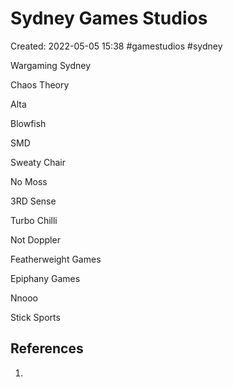 # Sydney Games Studios

Created: 2022-05-05 15:38
#gamestudios #sydney

Wargaming Sydney

Chaos Theory

Alta

Blowfish

SMD

Sweaty Chair

No Moss

3RD Sense

Turbo Chilli

Not Doppler

Featherweight Games

Epiphany Games

Nnooo

Stick Sports

## References
1. 

